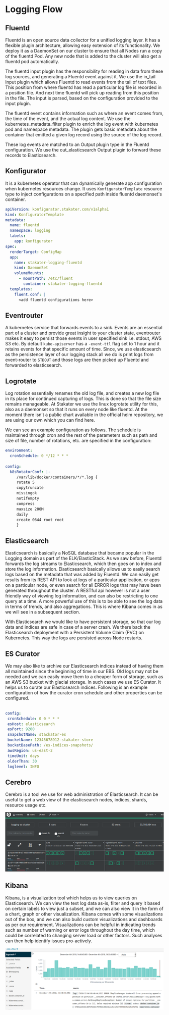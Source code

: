 # Logging Flow

## Fluentd
Fluentd is an open source data collector for a unified logging layer. It has a flexible plugin architecture, allowing easy extension of its functionality. We deploy it as a DaemonSet on our cluster to ensure that all Nodes run a copy of the fluentd Pod. Any new node that is added to the cluster will also get a fluentd pod automatically.

The fluentd input plugin has the responsibility for reading in data from these log sources, and generating a Fluentd event against it. We use the in_tail Input plugin which allows Fluentd to read events from the tail of text files. This position from where fluentd has read a particular log file is recorded in a position file. And next time fluentd will pick up reading from this position in the file. The input is parsed, based on the configuration provided to the input plugin.

The fluentd event contains information such as where an event comes from, the time of the event, and the actual log content. We use the kubernetes_metadata_filter plugin to enrich the log event with kubernetes pod and namespace metadata. The plugin gets basic metadata about the container that emitted a given log record using the source of the log record.

These log events are matched to an Output plugin type in the Fluentd configuration. We use the out_elasticsearch Output plugin to forward these records to Elasticsearch.

## Konfigurator

It is a kubernetes operator that can dynamically generate app configuration when kubernetes resources change. It uses `KonfiguratorTemplate` resource type to inject configurations on a specified path inside fluentd daemonset's container. 


```yaml
apiVersion: konfigurator.stakater.com/v1alpha1
kind: KonfiguratorTemplate
metadata:
  name: fluentd
  namespace: logging
  labels:
    app: konfigurator
spec:
  renderTarget: ConfigMap
  app:
    name: stakater-logging-fluentd
    kind: DaemonSet
    volumeMounts:
      - mountPath: /etc/fluent
        container: stakater-logging-fluentd
  templates:
    fluent.conf: |
      <add fluentd configurations here>
```

## Eventrouter

A kubernetes service that forwards events to a sink. Events are an essential part of a cluster and provide great insight
to your cluster state, eventrouter makes it easy to persist those events in user specified sink i.e. stdout, AWS S3 etc.
By default `kube-apiserver` has a `-event-ttl` flag set to 1 hour and it retains events for that specific amount of 
time. Since, we use elasticsearch as the persistence layer of our logging stack all we do is print logs from 
event-router to `STDOUT` and those logs are then picked up Fluentd and forwarded to elasticsearch.

## Logrotate

Log rotation essentially renames the old log file, and creates a new log file in its place for continued capturing of logs. This is done so that the file size remains manageable. At Stakater we use the linux logrotate utility for this, also as a daemonset so that it runs on every node like fluentd. At the moment there isn’t a public chart available in the official helm repository, we are using our own which you can find here.

We can see an example configuration as follows. The schedule is maintained through cron and the rest of the parameters such as path and size of file, number of rotations, etc. are specified in the configuration:
```yaml
environment:
  cronSchedule: 0 */12 * * *

config:
  k8sRotatorConf: |-
     /var/lib/docker/containers/*/*.log {
     rotate 5
     copytruncate
     missingok
     notifempty
     compress
     maxsize 200M
     daily
     create 0644 root root
     }
```

## Elasticsearch

Elasticsearch is basically a NoSQL database that became popular in the Logging domain as part of the ELK/ElasticStack. As we saw before, Fluentd forwards the log streams to Elasticsearch, which then goes on to index and store the log information. Elasticsearch basically allows us to easily search logs based on the metadata that was added by Fluentd. We can easily get results from its REST API to look at logs of a particular application, or apps on a particular node, or even search for all ERROR logs that may have been generated throughout the cluster. A RESTful api however is not a user friendly way of viewing log information, and can also be restricting to one query at a time. A more powerful use of this is to be able to see the log data in terms of trends, and also aggregations. This is where Kibana comes in as we will see in a subsequent section.

With Elasticsearch we would like to have persistent storage, so that our log data and indices are safe in case of a server crash. We there back the Elasticsearch deployment with a Persistent Volume Claim (PVC) on Kubernetes. This way the logs are persisted across Node restarts.

## ES Curator

We may also like to archive our Elasticsearch indices instead of having them all maintained since the beginning of time in our EBS. Old logs may not be needed and we can easily move them to a cheaper form of storage, such as an AWS S3 bucket with glacial storage. In such cases we use ES Curator. It helps us to curate our Elasticsearch indices. Following is an example configuration of how the curator cron schedule and other properties can be configured.

```yaml

config:
 cronSchedule: 0 0 * * *
 esHost: elasticsearch
 esPort: 9200
 snapshotName: stackator-es
 bucketName: 12345678912-stakater-store
 bucketBasePath: /es-indices-snapshots/
 awsRegion: us-east-2
 timeUnit: days
 olderThan: 30
 loglevel: INFO

```

## Cerebro

Cerebro is a tool we use for web administration of Elasticsearch. It can be useful to get a web view of the elasticsearch nodes, indices, shards, resource usage etc.

![Cerebro](./image/cerebro.png)

## Kibana

Kibana, is a visualization tool which helps us to view queries on Elasticsearch. We can view the text log data as-is, filter and query it based on certain labels to view just a subset, and we can also view it in the form of a chart, graph or other visualization. Kibana comes with some visualizations out of the box, and we can also build custom visualizations and dashboards as per our requirement. Visualizations can be helpful in indicating trends such as number of warning or error logs throughout the day time, which could be correlated to changing server load or other factors. Such analyses can then help identify issues pro-actively.

![Kibana](./image/kibana.png)